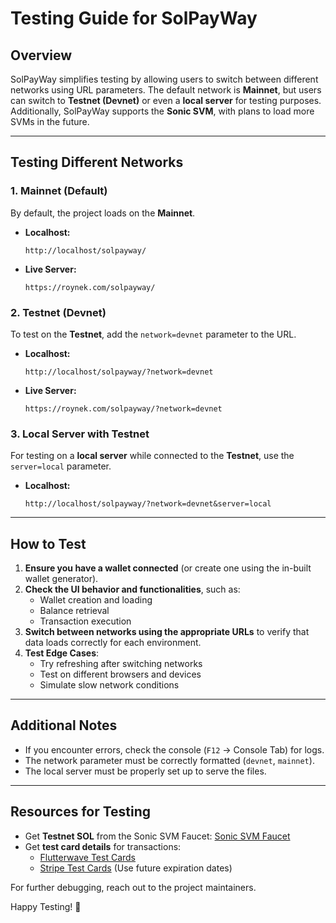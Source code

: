 # Testing Guide for SolPayWay

## Overview
SolPayWay simplifies testing by allowing users to switch between different networks using URL parameters. The default network is **Mainnet**, but users can switch to **Testnet (Devnet)** or even a **local server** for testing purposes. Additionally, SolPayWay supports the **Sonic SVM**, with plans to load more SVMs in the future.

---

## Testing Different Networks

### 1. **Mainnet (Default)**
By default, the project loads on the **Mainnet**.

- **Localhost:**  
  ```
  http://localhost/solpayway/
  ```
- **Live Server:**  
  ```
  https://roynek.com/solpayway/
  ```

### 2. **Testnet (Devnet)**
To test on the **Testnet**, add the `network=devnet` parameter to the URL.

- **Localhost:**  
  ```
  http://localhost/solpayway/?network=devnet
  ```
- **Live Server:**  
  ```
  https://roynek.com/solpayway/?network=devnet
  ```

### 3. **Local Server with Testnet**
For testing on a **local server** while connected to the **Testnet**, use the `server=local` parameter.

- **Localhost:**  
  ```
  http://localhost/solpayway/?network=devnet&server=local
  ```

---

## How to Test
1. **Ensure you have a wallet connected** (or create one using the in-built wallet generator).
2. **Check the UI behavior and functionalities**, such as:
   - Wallet creation and loading
   - Balance retrieval
   - Transaction execution
3. **Switch between networks using the appropriate URLs** to verify that data loads correctly for each environment.
4. **Test Edge Cases**:
   - Try refreshing after switching networks
   - Test on different browsers and devices
   - Simulate slow network conditions

---

## Additional Notes
- If you encounter errors, check the console (`F12` → Console Tab) for logs.
- The network parameter must be correctly formatted (`devnet`, `mainnet`).
- The local server must be properly set up to serve the files.

---

## Resources for Testing
- Get **Testnet SOL** from the Sonic SVM Faucet: [Sonic SVM Faucet](https://faucet.sonic.game/#/)
- Get **test card details** for transactions:
  - [Flutterwave Test Cards](https://developer.flutterwave.com/v2.0/docs/test-cards)
  - [Stripe Test Cards](https://docs.stripe.com/testing) (Use future expiration dates)

For further debugging, reach out to the project maintainers.

Happy Testing! 🚀

